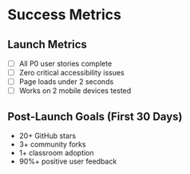 # Success Metrics

## Launch Metrics

- [ ] All P0 user stories complete
- [ ] Zero critical accessibility issues
- [ ] Page loads under 2 seconds
- [ ] Works on 2 mobile devices tested

## Post-Launch Goals (First 30 Days)

- 20+ GitHub stars
- 3+ community forks
- 1+ classroom adoption
- 90%+ positive user feedback
